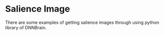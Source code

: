 # Salience Image
There are some examples of getting salience images through using python library of DNNBrain.
